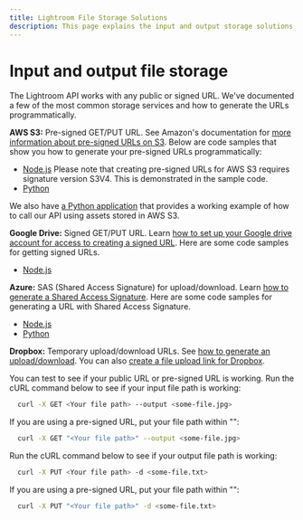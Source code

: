 ```yaml
---
title: Lightroom File Storage Solutions
description: This page explains the input and output storage solutions that are acceptable for use with Lightroom API.
---
```

# Input and output file storage

The Lightroom API works with any public or signed URL. We've documented a few of the most common storage services and how to generate the URLs programmatically.

**AWS S3:** Pre-signed GET/PUT URL. See Amazon's documentation for [more information about pre-signed URLs on S3](https://docs.aws.amazon.com/AmazonS3/latest/userguide/PresignedUrlUploadObject.html). Below are code samples that show you how to generate your pre-signed URLs programmatically:

* [Node.js](https://github.com/AdobeDocs/cis-photoshop-api-docs/tree/main/sample-code/storage-app/aws-s3/presignedURLs.js) Please note that creating pre-signed URLs for AWS S3 requires signature version S3V4. This is demonstrated in the sample code.
* [Python](https://github.com/AdobeDocs/cis-photoshop-api-docs/tree/main/sample-code/storage-app/azure/presignedURLs.py)

We also have [a Python application](https://github.com/AdobeDocs/cis-photoshop-api-docs/tree/main/sample-code/storage-app/aws-s3/example.py) that provides a working example of how to call our API using assets stored in AWS S3.  

**Google Drive:** Signed GET/PUT URL. Learn [how to set up your Google drive account for access to creating a signed URL](https://www.labnol.org/google-api-service-account-220404). Here are some code samples for getting signed URLs.

* [Node.js](https://github.com/AdobeDocs/cis-photoshop-api-docs/tree/main/sample-code/storage-app/googledrive/presignedURLs.js)

**Azure:** SAS (Shared Access Signature) for upload/download. Learn [how to generate a Shared Access Signature](https://azuresdkdocs.blob.core.windows.net/$web/python/azure-storage-blob/12.9.0/index.html). Here are some code samples for generating a URL with Shared Access Signature.

* [Node.js](https://github.com/AdobeDocs/cis-photoshop-api-docs/tree/main/sample-code/storage-app/azure/presignedURLs.js)
* [Python](https://github.com/AdobeDocs/cis-photoshop-api-docs/tree/main/sample-code/storage-app/azure/presignedURLs.py)

**Dropbox:** Temporary upload/download URLs. See [how to generate an upload/download](https://www.dropbox.com/developers/documentation). You can also [create a file upload link for Dropbox](https://www.dropbox.com/developers/documentation/http/documentation#files-get_temporary_upload_link).

You can test to see if your public URL or pre-signed URL is working.
Run the cURL command below to see if your input file path is working:

```bash
  curl -X GET <Your file path> --output <some-file.jpg>
  ```

If you are using a pre-signed URL, put your file path within "":

```bash
  curl -X GET "<Your file path>" --output <some-file.jpg>
  ```

Run the cURL command below to see if your output file path is working:

```bash
  curl -X PUT <Your file path> -d <some-file.txt>
  ```

If you are using a pre-signed URL, put your file path within "":

```bash
  curl -X PUT "<Your file path>" -d <some-file.txt>
  ```
